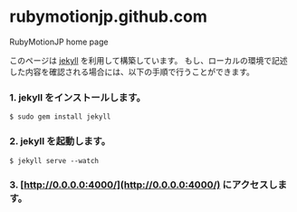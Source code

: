 rubymotionjp.github.com
=======================

RubyMotionJP home page

このページは [jekyll](http://jekyllrb.com/) を利用して構築しています。
もし、ローカルの環境で記述した内容を確認される場合には、以下の手順で行うことができます。

### 1. jekyll をインストールします。

```
$ sudo gem install jekyll
```

### 2. jekyll を起動します。

```
$ jekyll serve --watch
```

### 3. [http://0.0.0.0:4000/](http://0.0.0.0:4000/) にアクセスします。